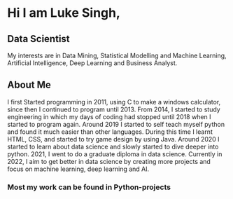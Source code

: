 # Hi I am Luke Singh, 
## Data Scientist
My interests are in Data Mining, Statistical Modelling and Machine Learning, Artificial Intelligence, Deep Learning and Business Analyst. 
## About Me
I first Started programming in 2011, using C to make a windows calculator, since then I continued to program until 2013. 
From 2014, I started to study engineering in which my days of coding had stopped until 2018 when I started to program again.
Around 2019 I started to self teach myself python and found it much easier than other languages.
During this time I learnt HTML, CSS, and started to try game design by using Java.
Around 2020 I started to learn about data science and slowly started to dive deeper into python.
2021, I went to do a graduate diploma in data science.
Currently in 2022, I aim to get better in data science by creating more projects and focus on machine learning, deep learning and AI.
### Most my work can be found in Python-projects

<!---
Zekul/Zekul is a ✨ special ✨ repository because its `README.md` (this file) appears on your GitHub profile.
You can click the Preview link to take a look at your changes.
--->
